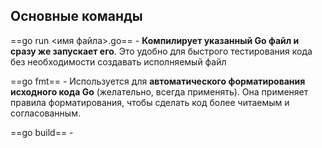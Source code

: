 ## Основные команды

==go run <имя файла>.go== - **Компилирует указанный Go файл и сразу же запускает его**. Это удобно для быстрого тестирования кода без необходимости создавать исполняемый файл

==go fmt== - Используется для **автоматического форматирования исходного кода Go** (желательно, всегда применять). Она применяет правила форматирования, чтобы сделать код более читаемым и согласованным.

==go build== - 